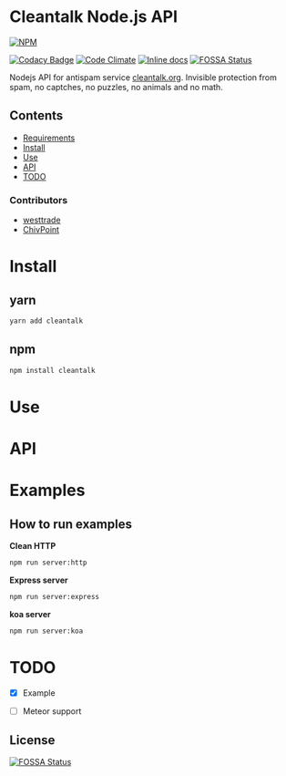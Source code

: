 # Cleantalk Node.js API

[![NPM](https://nodei.co/npm/cleantalk.png?downloads=true&downloadRank=true&stars=true)](https://nodei.co/npm/cleantalk/)

[![Codacy Badge](https://app.codacy.com/project/badge/Grade/92c49c53a563438095a43ccb347cb965)](https://www.codacy.com/gh/westtrade/cleantalk/dashboard?utm_source=github.com&amp;utm_medium=referral&amp;utm_content=westtrade/cleantalk&amp;utm_campaign=Badge_Grade)
[![Code Climate](https://codeclimate.com/github/westtrade/cleantalk/badges/gpa.svg)](https://codeclimate.com/github/westtrade/cleantalk)
[![Inline docs](http://inch-ci.org/github/westtrade/cleantalk.svg?branch=master)](http://inch-ci.org/github/westtrade/cleantalk)
[![FOSSA Status](https://app.fossa.io/api/projects/git%2Bgithub.com%2Fwesttrade%2Fcleantalk.svg?type=shield)](https://app.fossa.io/projects/git%2Bgithub.com%2Fwesttrade%2Fcleantalk?ref=badge_shield)

Nodejs API for antispam service [cleantalk.org](https://cleantalk.org). Invisible protection from spam, no captches, no puzzles, no animals and no math.

## Contents
- [Requirements](#requirements)
- [Install](#install)
- [Use](#use)
- [API](#api)
- [TODO](#todo)

### Contributors
- [westtrade](https://github.com/westtrade)
- [ChivPoint](https://github.com/ChivPoint)

<a name="install"></a>
# Install

## yarn
```sh
yarn add cleantalk
```

## npm
```sh
npm install cleantalk
```

<a name="use"></a>
# Use

<a name="api"></a>
# API

<a name="examples"></a>
# Examples

## How to run examples

**Clean HTTP**
```sh
npm run server:http
```

**Express server**
```sh
npm run server:express
```

**koa server**
```sh
npm run server:koa
```


<a name="todo"></a>
# TODO
- [x] Example
- [ ] Meteor support


## License
[![FOSSA Status](https://app.fossa.io/api/projects/git%2Bgithub.com%2Fwesttrade%2Fcleantalk.svg?type=large)](https://app.fossa.io/projects/git%2Bgithub.com%2Fwesttrade%2Fcleantalk?ref=badge_large)
